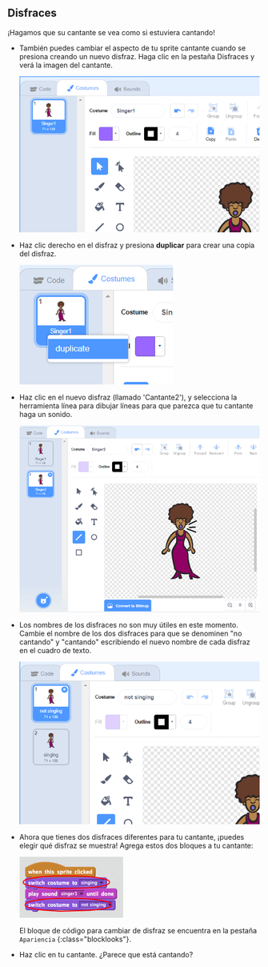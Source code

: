 ## Disfraces

¡Hagamos que su cantante se vea como si estuviera cantando!

+ También puedes cambiar el aspecto de tu sprite cantante cuando se presiona creando un nuevo disfraz. Haga clic en la pestaña Disfraces y verá la imagen del cantante.
    
    ![captura de pantalla](images/band-singer-costume.png)

+ Haz clic derecho en el disfraz y presiona **duplicar** para crear una copia del disfraz.
    
    ![captura de pantalla](images/band-singer-duplicate.png)

+ Haz clic en el nuevo disfraz (llamado 'Cantante2'), y selecciona la herramienta línea para dibujar líneas para que parezca que tu cantante haga un sonido.
    
    ![captura de pantalla](images/band-singer-click.png)

+ Los nombres de los disfraces no son muy útiles en este momento. Cambie el nombre de los dos disfraces para que se denominen "no cantando" y "cantando" escribiendo el nuevo nombre de cada disfraz en el cuadro de texto.
    
    ![captura de pantalla](images/band-singer-name.png)

+ Ahora que tienes dos disfraces diferentes para tu cantante, ¡puedes elegir qué disfraz se muestra! Agrega estos dos bloques a tu cantante:
    
    ![captura de pantalla](images/band-looks.png)
    
    El bloque de código para cambiar de disfraz se encuentra en la pestaña `Apariencia` {:class="blocklooks"}.

+ Haz clic en tu cantante. ¿Parece que está cantando?